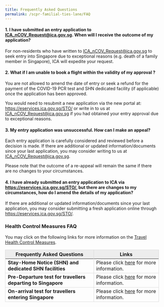 ```yaml
---
title: Frequently Asked Questions
permalink: /scpr-familial-ties-lane/FAQ
---
```

#### 1. I have submitted an entry application to ICA_nCOV_Request@ica.gov.sg. When will I receive the outcome of my application?

For non-residents who have written to <ICA_nCOV_Request@ica.gov.sg> to seek entry into Singapore due to exceptional reasons (e.g. death of a family member in Singapore), ICA will expedite your request.

#### 2. What if I am unable to book a flight within the validity of my approval ?

You are not allowed to amend the date of entry or seek a refund for the payment of the COVID-19 PCR test and SHN dedicated facility (if applicable) once the application has been approved.
 
You would need to resubmit a new application via the new portal at: <https://eservices.ica.gov.sg/STO/> or write in to us at <ICA_nCOV_Request@ica.gov.sg> if you had obtained your entry approval due to exceptional reasons.

#### 3. My entry application was unsuccessful. How can I make an appeal?

Each entry application is carefully considered and reviewed before a decision is made. If there are additional or updated information/documents since your last application, you may consider writing to us at <ICA_nCOV_Request@ica.gov.sg>.

Please note that the outcome of a re-appeal will remain the same if there are no changes to your circumstances.

#### 4. I have already submitted an entry application to ICA via https://eservices.ica.gov.sg/STO/, but there are changes to my circumstances, how do I amend the details of my application?

If there are additional or updated information/documents since your last application, you may consider submitting a fresh application online through <https://eservices.ica.gov.sg/STO/>.

### Health Control Measures FAQ

You may click on the following links for more information on the [Travel Health Control Measures](/health).

<table>
<thead>
  <tr>
    <th style="border-left:1px solid #D8D8D8;border-right:1px solid #D8D8D8;border-top:1px solid #D8D8D8; background-color:#EDEDED">Frequently Asked Questions</th>
    <th style="border-right:1px solid #D8D8D8;border-top:1px solid #D8D8D8; background-color:#EDEDED">Links</th>
  </tr>
</thead>
<tbody>
  <tr>
    <td style="border-left:1px solid #D8D8D8; border-right:1px solid #D8D8D8; border-bottom:1px solid #D8D8D8;"><b>Stay-Home Notice (SHN) and dedicated SHN facilities</b></td>
    <td style="border-right:1px solid #D8D8D8;border-bottom:1px solid #D8D8D8;">Please click <a href="/health/faq#shnsdf">here</a> for more information.</td>
  </tr>
   <tr>
    <td style="border-left:1px solid #D8D8D8; border-right:1px solid #D8D8D8; border-bottom:1px solid #D8D8D8;"><b>Pre-Departure test for travellers departing to Singapore</b></td>
    <td style="border-right:1px solid #D8D8D8;border-bottom:1px solid #D8D8D8;">Please click <a href="/health/faq#inboundPDT">here</a> for more information.</td>
  </tr>
   <tr>
    <td style="border-left:1px solid #D8D8D8; border-right:1px solid #D8D8D8; border-bottom:1px solid #D8D8D8;"><b>On-arrival test for travellers entering Singapore</b></td>
    <td style="border-right:1px solid #D8D8D8;border-bottom:1px solid #D8D8D8;">Please click <a href="/health/faq#OAT">here</a> for more information.</td>
  </tr>
 </tbody>
 </table>
